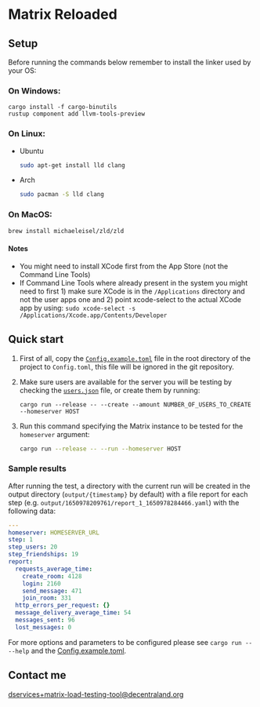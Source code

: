 # Matrix Reloaded

## Setup

Before running the commands below remember to install the linker used by your OS:

### On Windows:

```
cargo install -f cargo-binutils
rustup component add llvm-tools-preview
```

### On Linux:

- Ubuntu

  ```bash
  sudo apt-get install lld clang
  ```

- Arch
  ```bash
  sudo pacman -S lld clang
  ```

### On MacOS:

```bash
brew install michaeleisel/zld/zld
```

#### Notes
- You might need to install XCode first from the App Store (not the Command Line Tools)
- If Command Line Tools where already present in the system you might need to first 1) make sure XCode is in the `/Applications` directory and not the user apps one and 2) point xcode-select to the actual XCode app by using: `sudo xcode-select -s /Applications/Xcode.app/Contents/Developer`

## Quick start

1. First of all, copy the [`Config.example.toml`](Config.example.toml) file in the root directory of the project to `Config.toml`, this file will be ignored in the git repository.

1. Make sure users are available for the server you will be testing by checking the [`users.json`](users.json) file, or create them by running:

   ```
   cargo run --release -- --create --amount NUMBER_OF_USERS_TO_CREATE --homeserver HOST
   ```

1. Run this command specifying the Matrix instance to be tested for the `homeserver` argument:

   ```bash
   cargo run --release -- --run --homeserver HOST
   ```

### Sample results

After running the test, a directory with the current run will be created in the output directory (`output/{timestamp}` by default) with a file report for each step (e.g. `output/1650978209761/report_1_1650978284466.yaml`) with the following data:

```yaml
---
homeserver: HOMESERVER_URL
step: 1
step_users: 20
step_friendships: 19
report:
  requests_average_time:
    create_room: 4128
    login: 2160
    send_message: 471
    join_room: 331
  http_errors_per_request: {}
  message_delivery_average_time: 54
  messages_sent: 96
  lost_messages: 0
```

For more options and parameters to be configured please see `cargo run -- --help` and the [Config.example.toml](/Config.example.toml).

## Contact me

dservices+matrix-load-testing-tool@decentraland.org
